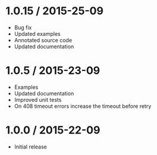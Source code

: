 1.0.15 / 2015-25-09
==================

  * Bug fix
  * Updated examples
  * Annotated source code
  * Updated documentation
  
1.0.5 / 2015-23-09
==================

  * Examples
  * Updated documentation
  * Improved unit tests
  * On 408 timeout errors increase the timeout before retry
  

1.0.0 / 2015-22-09
==================

  * Initial release
